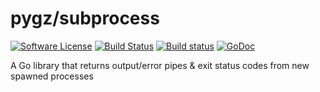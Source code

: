 # pygz/subprocess 

[![Software License](https://img.shields.io/badge/license-MIT-brightgreen.svg?style=flat-square)](LICENSE)
[![Build Status](https://semaphoreci.com/api/v1/pygz/subprocess/branches/master/badge.svg)](https://semaphoreci.com/pygz/subprocess) 
[![Build status](https://ci.appveyor.com/api/projects/status/722snh8mfavt0j93/branch/master?svg=true)](https://ci.appveyor.com/project/chrissimpkins/subprocess/branch/master) 
[![GoDoc](https://img.shields.io/badge/godoc-reference-blue.svg?style=flat-square)](https://godoc.org/github.com/pygz/subprocess)

A Go library that returns output/error pipes & exit status codes from new spawned processes